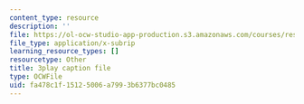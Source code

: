 ```yaml
---
content_type: resource
description: ''
file: https://ol-ocw-studio-app-production.s3.amazonaws.com/courses/res-ll-005-mathematics-of-big-data-and-machine-learning-january-iap-2020/fa478c1f15125006a7993b6377bc0485_5RqTJWf1l_A.vtt
file_type: application/x-subrip
learning_resource_types: []
resourcetype: Other
title: 3play caption file
type: OCWFile
uid: fa478c1f-1512-5006-a799-3b6377bc0485
---
```

